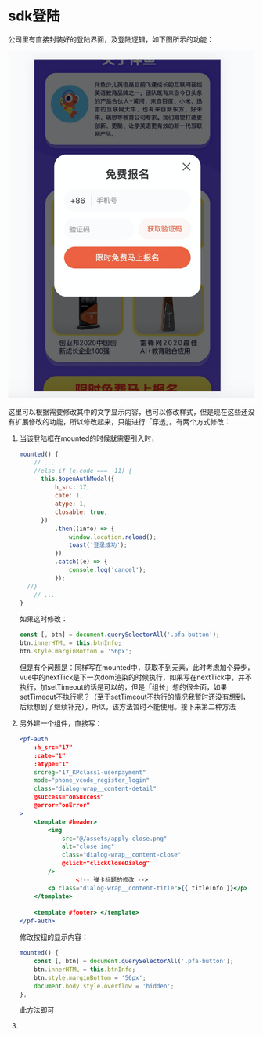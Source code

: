 # sdk登陆

公司里有直接封装好的登陆界面，及登陆逻辑，如下图所示的功能：

![sdk%E7%99%BB%E9%99%86%20769fdee01bb4445e8399c0873d5554fa/Untitled.png](sdk%E7%99%BB%E9%99%86%20769fdee01bb4445e8399c0873d5554fa/Untitled.png)

这里可以根据需要修改其中的文字显示内容，也可以修改样式，但是现在这些还没有扩展修改的功能，所以修改起来，只能进行「穿透」。有两个方式修改：

1. 当该登陆框在mounted的时候就需要引入时，
    
    ```jsx
    mounted() {
    	// ...
    	//else if (e.code === -11) {
          this.$openAuthModal({
              h_src: 17,
              cate: 1,
              atype: 1,
              closable: true,
          })
              .then((info) => {
                  window.location.reload();
                  toast('登录成功');
              })
              .catch((e) => {
                  console.log('cancel');
              });
      //}
    	// ...
    }
    ```
    
    如果这时修改：
    
    ```jsx
    const [, btn] = document.querySelectorAll('.pfa-button');
    btn.innerHTML = this.btnInfo;
    btn.style.marginBottom = '56px';
    ```
    
    但是有个问题是：同样写在mounted中，获取不到元素，此时考虑加个异步，vue中的nextTick是下一次dom渲染的时候执行，如果写在nextTick中，并不执行，加setTimeout的话是可以的，但是「组长」想的很全面，如果setTimeout不执行呢？（至于setTimeout不执行的情况我暂时还没有想到，后续想到了继续补充），所以，该方法暂时不能使用。接下来第二种方法
    
2. 另外建一个组件，直接写：
    
    ```jsx
    <pf-auth
        :h_src="17"
        :cate="1"
        :atype="1"
        srcreg="17_KPclass1-userpayment"
        mode="phone_vcode_register_login"
        class="dialog-wrap__content-detail"
        @success="onSuccess"
        @error="onError"
    >
        <template #header>
            <img
                src="@/assets/apply-close.png"
                alt="close img"
                class="dialog-wrap__content-close"
                @click="clickCloseDialog"
            />
    				<!-- 弹卡标题的修改 -->
            <p class="dialog-wrap__content-title">{{ titleInfo }}</p>
        </template>
    
        <template #footer> </template>
    </pf-auth>
    ```
    
    修改按钮的显示内容：
    
    ```jsx
    mounted() {
        const [, btn] = document.querySelectorAll('.pfa-button');
        btn.innerHTML = this.btnInfo;
        btn.style.marginBottom = '56px';
        document.body.style.overflow = 'hidden';
    },
    ```
    
    此方法即可
    
3.